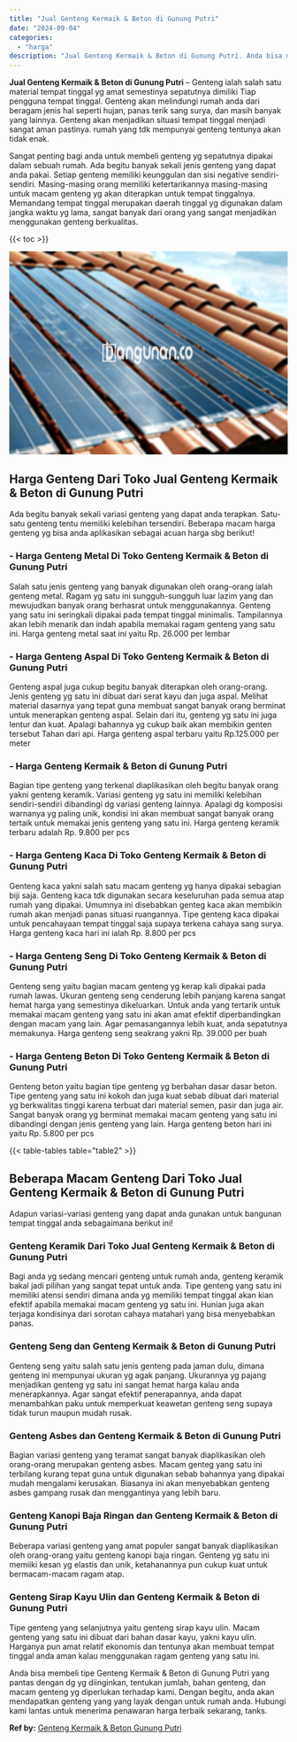```yaml
---
title: "Jual Genteng Kermaik & Beton di Gunung Putri"
date: "2024-09-04"
categories: 
  - "harga"
description: "Jual Genteng Kermaik & Beton di Gunung Putri. Anda bisa membeli tipe Genteng Kermaik & Beton di Gunung Putri yang pantas dengan dg yg diinginkan, tentukan ju..."
---
```


**Jual Genteng Kermaik & Beton di Gunung Putri** – Genteng ialah salah satu material tempat tinggal yg amat semestinya sepatutnya dimiliki Tiap pengguna tempat tinggal. Genteng akan melindungi rumah anda dari beragam jenis hal seperti hujan, panas terik sang surya, dan masih banyak yang lainnya. Genteng akan menjadikan situasi tempat tinggal menjadi sangat aman pastinya. rumah yang tdk mempunyai genteng tentunya akan tidak enak.

Sangat penting bagi anda untuk membeli genteng yg sepatutnya dipakai dalam sebuah rumah. Ada begitu banyak sekali jenis genteng yang dapat anda pakai. Setiap genteng memiliki keunggulan dan sisi negative sendiri-sendiri. Masing-masing orang memiliki ketertarikannya masing-masing untuk macam genteng yg akan diterapkan untuk tempat tinggalnya. Memandang tempat tinggal merupakan daerah tinggal yg digunakan dalam jangka waktu yg lama, sangat banyak dari orang yang sangat menjadikan menggunakan genteng berkualitas.

{{< toc >}}

![Jual Genteng Kermaik & Beton di Gunung Putri](/images/genteng-minimalis-murah02.png)

## Harga Genteng Dari Toko Jual Genteng Kermaik & Beton di Gunung Putri

Ada begitu banyak sekali variasi genteng yang dapat anda terapkan. Satu-satu genteng tentu memiliki kelebihan tersendiri. Beberapa macam harga genteng yg bisa anda aplikasikan sebagai acuan harga sbg berikut!

### \- Harga Genteng Metal Di Toko Genteng Kermaik & Beton di Gunung Putri

Salah satu jenis genteng yang banyak digunakan oleh orang-orang ialah genteng metal. Ragam yg satu ini sungguh-sungguh luar lazim yang dan mewujudkan banyak orang berhasrat untuk menggunakannya. Genteng yang satu ini seringkali dipakai pada tempat tinggal minimalis. Tampilannya akan lebih menarik dan indah apabila memakai ragam genteng yang satu ini. Harga genteng metal saat ini yaitu Rp. 26.000 per lembar

### \- Harga Genteng Aspal Di Toko Genteng Kermaik & Beton di Gunung Putri

Genteng aspal juga cukup begitu banyak diterapkan oleh orang-orang. Jenis genteng yg satu ini dibuat dari serat kayu dan juga aspal. Melihat material dasarnya yang tepat guna membuat sangat banyak orang berminat untuk menerapkan genteng aspal. Selain dari itu, genteng yg satu ini juga lentur dan kuat. Apalagi bahannya yg cukup baik akan membikin genten tersebut Tahan dari api. Harga genteng aspal terbaru yaitu Rp.125.000 per meter

### \- Harga Genteng Kermaik & Beton di Gunung Putri

Bagian tipe genteng yang terkenal diaplikasikan oleh begitu banyak orang yakni genteng keramik. Variasi genteng yg satu ini memiliki kelebihan sendiri-sendiri dibandingi dg variasi genteng lainnya. Apalagi dg komposisi warnanya yg paling unik, kondisi ini akan membuat sangat banyak orang tertaik untuk memakai jenis genteng yang satu ini. Harga genteng keramik terbaru adalah Rp. 9.800 per pcs

### \- Harga Genteng Kaca Di Toko Genteng Kermaik & Beton di Gunung Putri

Genteng kaca yakni salah satu macam genteng yg hanya dipakai sebagian biji saja. Genteng kaca tdk digunakan secara keseluruhan pada semua atap rumah yang dipakai. Umumnya ini disebabkan genteg kaca akan membikin rumah akan menjadi panas situasi ruangannya. Tipe genteng kaca dipakai untuk pencahayaan tempat tinggal saja supaya terkena cahaya sang surya. Harga genteng kaca hari ini ialah Rp. 8.800 per pcs

### \- Harga Genteng Seng Di Toko Genteng Kermaik & Beton di Gunung Putri

Genteng seng yaitu bagian macam genteng yg kerap kali dipakai pada rumah lawas. Ukuran genteng seng cenderung lebih panjang karena sangat hemat harga yang semestinya dikeluarkan. Untuk anda yang tertarik untuk memakai macam genteng yang satu ini akan amat efektif diperbandingkan dengan macam yang lain. Agar pemasangannya lebih kuat, anda sepatutnya memakunya. Harga genteng seng seakrang yakni Rp. 39.000 per buah

### \- Harga Genteng Beton Di Toko Genteng Kermaik & Beton di Gunung Putri

Genteng beton yaitu bagian tipe genteng yg berbahan dasar dasar beton. Tipe genteng yang satu ini kokoh dan juga kuat sebab dibuat dari material yg berkwalitas tinggi karena terbuat dari material semen, pasir dan juga air. Sangat banyak orang yg berminat memakai macam genteng yang satu ini dibandingi dengan jenis genteng yang lain. Harga genteng beton hari ini yaitu Rp. 5.800 per pcs

{{< table-tables table="table2" >}}

## Beberapa Macam Genteng Dari Toko Jual Genteng Kermaik & Beton di Gunung Putri

Adapun variasi-variasi genteng yang dapat anda gunakan untuk bangunan tempat tinggal anda sebagaimana berikut ini!

### Genteng Keramik Dari Toko Jual Genteng Kermaik & Beton di Gunung Putri

Bagi anda yg sedang mencari genteng untuk rumah anda, genteng keramik bakal jadi pilihan yang sangat tepat untuk anda. Tipe genteng yang satu ini memiliki atensi sendiri dimana anda yg memiliki tempat tinggal akan kian efektif apabila memakai macam genteng yg satu ini. Hunian juga akan terjaga kondisinya dari sorotan cahaya matahari yang bisa menyebabkan panas.

### Genteng Seng dan Genteng Kermaik & Beton di Gunung Putri

Genteng seng yaitu salah satu jenis genteng pada jaman dulu, dimana genteng ini mempunyai ukuran yg agak panjang. Ukurannya yg pajang menjadikan genteng yg satu ini sangat hemat harga kalau anda menerapkannya. Agar sangat efektif penerapannya, anda dapat menambahkan paku untuk memperkuat keawetan genteng seng supaya tidak turun maupun mudah rusak.

### Genteng Asbes dan Genteng Kermaik & Beton di Gunung Putri

Bagian variasi genteng yang teramat sangat banyak diaplikasikan oleh orang-orang merupakan genteng asbes. Macam genteg yang satu ini terbilang kurang tepat guna untuk digunakan sebab bahannya yang dipakai mudah mengalami kerusakan. Biasanya ini akan menyebabkan genteng asbes gampang rusak dan menggantinya yang lebih baru.

### Genteng Kanopi Baja Ringan dan Genteng Kermaik & Beton di Gunung Putri

Beberapa variasi genteng yang amat populer sangat banyak diaplikasikan oleh orang-orang yaitu genteng kanopi baja ringan. Genteng yg satu ini memiiki kesan yg elastis dan unik, ketahanannya pun cukup kuat untuk bermacam-macam ragam atap.

### Genteng Sirap Kayu Ulin dan Genteng Kermaik & Beton di Gunung Putri

Tipe genteng yang selanjutnya yaitu genteng sirap kayu ulin. Macam genteng yang satu ini dibuat dari bahan dasar kayu, yakni kayu ulin. Harganya pun amat relatif ekonomis dan tentunya akan membuat tempat tinggal anda aman kalau menggunakan ragam genteng yang satu ini.

Anda bisa membeli tipe Genteng Kermaik & Beton di Gunung Putri yang pantas dengan dg yg diinginkan, tentukan jumlah, bahan genteng, dan macam genteng yg diperlukan terhadap kami. Dengan begitu, anda akan mendapatkan genteng yang yang layak dengan untuk rumah anda. Hubungi kami lantas untuk menerima penawaran harga terbaik sekarang, tanks.

**Ref by:**  [Genteng Kermaik & Beton  Gunung Putri](https://id.wikipedia.org/wiki/Genteng)
